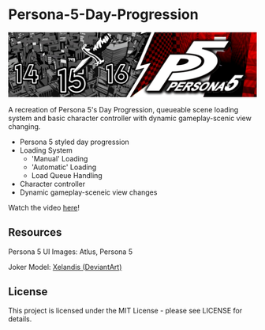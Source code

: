 # Persona-5-Day-Progression

![Respoistory Header](https://raw.githubusercontent.com/Jack-Pettigrew/GitHub-Images/main/Persona%205%20Day%20Progressor%20Header.jpg "Persona 5 Day Progressor Header")

A recreation of Persona 5's Day Progression, queueable scene loading system and basic character controller with dynamic gameplay-scenic view changing.

- Persona 5 styled day progression
- Loading System
  - 'Manual' Loading
  - 'Automatic' Loading
  - Load Queue Handling
- Character controller
- Dynamic gameplay-sceneic view changes

Watch the video [here](https://www.youtube.com/watch?v=0d4GKrTTbPA)!

## Resources

Persona 5 UI Images: Atlus, Persona 5

Joker Model: [Xelandis (DeviantArt)](https://www.deviantart.com/xelandis/art/Persona-5-Joker-Pack-XPS-Upd-3-719623485)

## License

This project is licensed under the MIT License - please see LICENSE for details.
